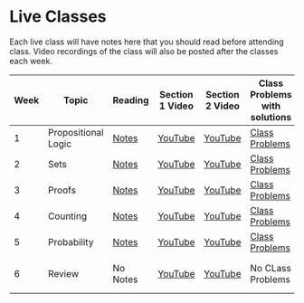 # Live Classes

Each live class will have notes here that you should read before attending class.
Video recordings of the class will also be posted after the classes each week.

| Week | Topic               | Reading                 | Section 1 Video      | Section 2 Video     |Class Problems with solutions      |Problem Set Solutions |
|------|---------------------|-------------------------|----------------------|---------------------|-----------------------------------|----------------------|
| 1    | Propositional Logic | [Notes][w1-notes]       | [YouTube][w1-video1] |[YouTube][w1-video2] |[Class Problems][w1-classproblems] |[Solutions][w1-psSols]|
| 2    | Sets                | [Notes][w2-notes]       | [YouTube][w2-video1] |[YouTube][w2-video2] |[Class Problems][w2-classproblems] |[Solutions][w2-psSols]|
| 3    | Proofs              | [Notes][w3-notes]       | [YouTube][w3-video1] |[YouTube][w3-video2] |[Class Problems][w3-classproblems] |[Solutions][w3-psSols]|
| 4    | Counting            | [Notes][w4-notes]       | [YouTube][w4-video1] |[YouTube][w4-video2] |[Class Problems][w4-classproblems] |[Solutions][w4-psSols]|
| 5    | Probability         | [Notes][w5-notes]       | [YouTube][w5-video1] |[YouTube][w5-video2] |[Class Problems][w5-classproblems] |[Solutions][w5-psSols]|
| 6    | Review              | No Notes                | [YouTube][w6-video1] |[YouTube][w6-video2] |No CLass Problems                  |No Problem Set        |



[w1-notes]: https://www.wolframcloud.com/obj/scamach2/Published/Propositional%20Logic.nb
[w1-video1]: https://youtu.be/tK4Q-Dekuqk
[w1-video2]: https://youtu.be/Lhhxfi8yAUw
[w1-classproblems]: https://www.wolframcloud.com/obj/scamach2/Published/Propositional%20Logic%20class%20problems.nb
[w1-psSols]: https://www.wolframcloud.com/obj/scamach2/Published/Problem%20Set%201%20Solutions.nb

[w2-notes]: https://www.wolframcloud.com/obj/scamach2/Published/Introduction%20to%20Sets.nb
[w2-video1]: https://youtu.be/yakr-wBGQ8g
[w2-video2]: https://youtu.be/Z2M1HthW-Zg
[w2-classproblems]: https://www.wolframcloud.com/obj/scamach2/Published/Sets%20Class%20Problems%20Solutions.nb
[w2-psSols]: https://www.wolframcloud.com/obj/scamach2/Published/Problem%20Set%202%20Solutions.nb

[w3-notes]: https://www.wolframcloud.com/obj/scamach2/Published/Introduction%20to%20Proofs.nb
[w3-video1]: https://youtu.be/l66D36rKfBA
[w3-video2]: https://youtu.be/pHSM6GsrC30
[w3-classproblems]:https://www.wolframcloud.com/obj/scamach2/Published/Proofs%20Class%20Problems%20Solutions.nb
[w3-psSols]: https://www.wolframcloud.com/obj/scamach2/Published/Problem%20Set%203%20Solutions.nb

[w4-notes]: https://www.wolframcloud.com/obj/scamach2/Published/Introduction%20to%20Counting.nb
[w4-video1]: https://youtu.be/uaN7UYmnHb4
[w4-video2]: https://youtu.be/pK-MrD1tb2c
[w4-classproblems]: https://www.wolframcloud.com/obj/scamach2/Published/Counting%20Class%20Problems%20Solutions.nb
[w4-psSols]: https://www.youtube.com/watch?v=dQw4w9WgXcQ

[w5-notes]: https://www.wolframcloud.com/obj/scamach2/Published/Introduction%20to%20Probability.nb
[w5-video1]: https://youtu.be/aUOzKpI_9nU
[w5-video2]: https://youtu.be/QRYCfrXjALU
[w5-classproblems]: https://www.wolframcloud.com/obj/scamach2/Published/Probability%20Class%20Problems%20Solutions.nb
[w5-psSols]: https://www.youtube.com/watch?v=dQw4w9WgXcQ

[w6-notes]:https://mathematical-thinking.vercel.app/%5Bw3-video2%5D
[w6-video1]: https://youtu.be/pVM1R2n2nTo
[w6-video2]: https://mathematical-thinking.vercel.app/%5Bw3-video2%5D
[w6-classproblems]: https://mathematical-thinking.vercel.app/%5Bw3-video2%5D
[w6-psSols]: https://www.youtube.com/watch?v=dQw4w9WgXcQ

[w7-notes]:https://mathematical-thinking.vercel.app/%5Bw3-video2%5D
[w7-video1]: https://mathematical-thinking.vercel.app/%5Bw3-video2%5D
[w7-video2]: https://mathematical-thinking.vercel.app/%5Bw3-video2%5D
[w7-classproblems]: https://mathematical-thinking.vercel.app/%5Bw3-video2%5D
[w7-psSols]: https://www.youtube.com/watch?v=dQw4w9WgXcQ

[w8-notes]:https://mathematical-thinking.vercel.app/%5Bw3-video2%5D
[w8-video1]: https://mathematical-thinking.vercel.app/%5Bw3-video2%5D
[w8-video2]: https://mathematical-thinking.vercel.app/%5Bw3-video2%5D
[w8-classproblems]: https://mathematical-thinking.vercel.app/%5Bw3-video2%5D
[w8-psSols]: https://www.youtube.com/watch?v=dQw4w9WgXcQ
